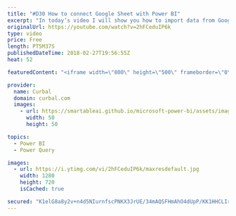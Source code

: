 ```yaml
---
title: "#D30 How to connect Google Sheet with Power BI"
excerpt: "In today’s video I will show you how to import data from Google sheets/ Google Docs into Power BI.  Link to the pbix file: Go to our Download Center: https://curbal.com/donwload-center and select community downloads and get #30.  Link to github: https://github.com/ruthpozuelo/Power-BI-functions-and-scripts"
originalUrl: https://youtube.com/watch?v=2hFCeduIP6k
type: video
price: Free
length: PT5M37S
publishedDateTime: 2018-02-27T19:56:55Z
heat: 52

featuredContent: "<iframe width=\"800\" height=\"500\" frameborder=\"0\" src=\"https://www.youtube.com/embed/2hFCeduIP6k\" allow=\"accelerometer; autoplay; encrypted-media; gyroscope; picture-in-picture\" allowfullscreen></iframe>"

provider:
  name: Curbal
  domain: curbal.com
  images:
    - url: https://smartableai.github.io/microsoft-power-bi/assets/images/organizations/curbal.com-50x50.jpg
      width: 50
      height: 50

topics:
  - Power BI
  - Power Query

images:
  - url: https://i.ytimg.com/vi/2hFCeduIP6k/maxresdefault.jpg
    width: 1280
    height: 720
    isCached: true

secured: "K1elG8a8y2v+n4d5NIurnfscPNKX3JrUE/34mAQSFHmAhO4dUpP/KK1HHCLIr+Jv1iyRtQARjR9Q1mCGIr8SOUrSAlao7gYhLBddeKjDsJ8M8740pAZGGP4jaPNd4BlSXfBM71Y7iLIZjE8+qo6TmxAC/c7hg+150GZrf0FQ5DTt1rgerMejP08ALl7MImtz/Ylk2cG8rVqXl4Cg+tDV9ryIwchPrw2TlExYgu6YbgoXhThg75ctqE9yDSnQvb6oHHcA3crd8EO2zLoXeP2D3CP2WggaKLZna6AWC1XqVdntYVyQCtr2wVWxxqkGHJatNh7jClIxUelzhBXN3jXaD4n/ax3PdyD/EnjQi39kQzoe5lmXnXgdNt0eEFUIhVnwst/IzJ2vR28V72VkanbPpprUbs0/3EDIjV2DjZy96AQ=;YQXq5uwe+f2CZctNpDJYSQ=="
---
```


